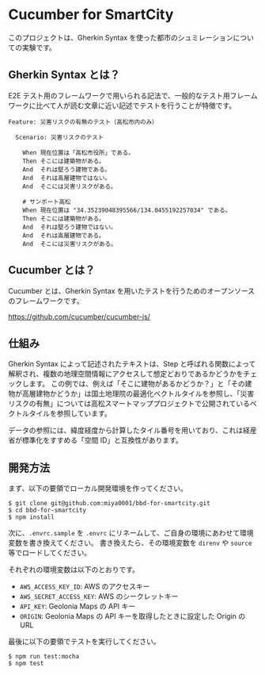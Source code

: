# Cucumber for SmartCity

このプロジェクトは、Gherkin Syntax を使った都市のシュミレーションについての実験です。

## Gherkin Syntax とは？

E2E テスト用のフレームワークで用いられる記法で、一般的なテスト用フレームワークに比べて人が読む文章に近い記述でテストを行うことが特徴です。

```
Feature: 災害リスクの有無のテスト（高松市内のみ）

  Scenario: 災害リスクのテスト

    When 現在位置は「高松市役所」である。
    Then そこには建築物がある。
    And  それは堅ろう建物である。
    And  それは高層建物ではない。
    And  そこには災害リスクがある。

    # サンポート高松
    When 現在位置は "34.35239048395566/134.0455192257034" である。
    Then そこには建築物がある。
    And  それは堅ろう建物ではない。
    And  それは高層建物である。
    And  そこには災害リスクがある。
```

## Cucumber とは？

Cucumber とは、Gherkin Syntax を用いたテストを行うためのオープンソースのフレームワークです。

https://github.com/cucumber/cucumber-js/

## 仕組み

Gherkin Syntax によって記述されたテキストは、Step と呼ばれる関数によって解釈され、複数の地理空間情報にアクセスして想定どおりであるかどうかをチェックします。
この例では、例えば「そこに建物があるかどうか？」と「その建物が高層建物かどうか」は国土地理院の最適化ベクトルタイルを参照し、「災害リスクの有無」については高松スマートマッププロジェクトで公開されているベクトルタイルを参照しています。

データの参照には、緯度経度から計算したタイル番号を用いており、これは経産省が標準化をすすめる「空間 ID」と互換性があります。

## 開発方法

まず、以下の要領でローカル開発環境を作ってください。

```
$ git clone git@github.com:miya0001/bbd-for-smartcity.git
$ cd bbd-for-smartcity
$ npm install
```

次に、`.envrc.sample` を `.envrc` にリネームして、ご自身の環境にあわせて環境変数を書き換えてください。
書き換えたら、その環境変数を `direnv` や `source` 等でロードしてください。

それぞれの環境変数は以下のとおりです。

* `AWS_ACCESS_KEY_ID`: AWS のアクセスキー
* `AWS_SECRET_ACCESS_KEY`: AWS のシークレットキー
* `API_KEY`: Geolonia Maps の API キー
* `ORIGIN`: Geolonia Maps の API キーを取得したときに設定した Origin の URL

最後に以下の要領でテストを実行してください。

```
$ npm run test:mocha
$ npm test
```
